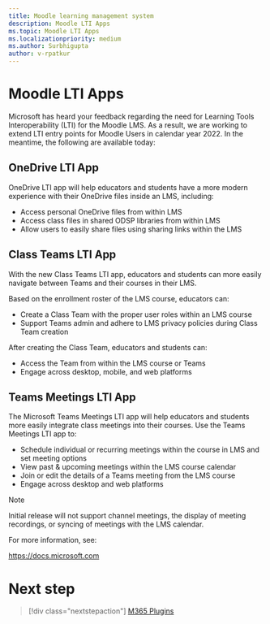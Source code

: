 ```yaml
---
title: Moodle learning management system
description: Moodle LTI Apps
ms.topic: Moodle LTI Apps
ms.localizationpriority: medium
ms.author: Surbhigupta
author: v-rpatkur
---
```


# Moodle LTI Apps

Microsoft has heard your feedback regarding the need for Learning Tools Interoperability (LTI) for the Moodle LMS. As a result, we are working to extend LTI entry points for Moodle Users in calendar year 2022. In the meantime, the following are available today:

## OneDrive LTI App

OneDrive LTI app will help educators and students have a more modern experience with their OneDrive files inside an LMS, including:

* Access personal OneDrive files from within LMS
* Access class files in shared ODSP libraries from within LMS
* Allow users to easily share files using sharing links within the LMS

## Class Teams LTI App

With the new Class Teams LTI app, educators and students can more easily navigate between Teams and their courses in their LMS. 

Based on the enrollment roster of the LMS course, educators can:
 
* Create a Class Team with the proper user roles within an LMS course
* Support Teams admin and adhere to LMS privacy policies during Class Team creation

After creating the Class Team, educators and students can:
* Access the Team from within the LMS course or Teams
* Engage across desktop, mobile, and web platforms 

## Teams Meetings LTI App

The Microsoft Teams Meetings LTI app will help educators and students more easily integrate class meetings into their courses. Use the Teams Meetings LTI app to:

* Schedule individual or recurring meetings within the course in LMS and set meeting options 
* View past & upcoming meetings within the LMS course calendar
* Join or edit the details of a Teams meeting from the LMS course
* Engage across desktop and web platforms

> [!NOTE]
> Initial release will not support channel meetings, the display of meeting recordings, or syncing of meetings with the LMS calendar.

For more information, see:

https://docs.microsoft.com

# Next step

> [!div class="nextstepaction"]
> [M365 Plugins](/teamblog)

